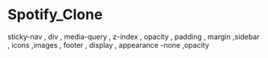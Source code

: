 # Spotify_Clone
sticky-nav , div , media-query , z-index , opacity , padding , margin ,sidebar , icons ,images , footer , display , appearance -none ,opacity

